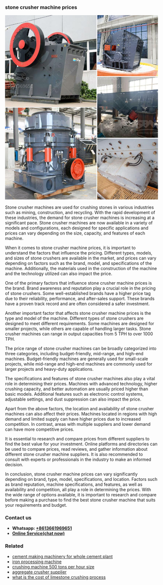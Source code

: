 <h3>stone crusher machine prices</h3><img src='1708498394.jpg' alt=''><p>Stone crusher machines are used for crushing stones in various industries such as mining, construction, and recycling. With the rapid development of these industries, the demand for stone crusher machines is increasing at a significant pace. Stone crusher machines are now available in a variety of models and configurations, each designed for specific applications and prices can vary depending on the size, capacity, and features of each machine.</p><p>When it comes to stone crusher machine prices, it is important to understand the factors that influence the pricing. Different types, models, and sizes of stone crushers are available in the market, and prices can vary depending on factors such as the brand, model, and specifications of the machine. Additionally, the materials used in the construction of the machine and the technology utilized can also impact the price.</p><p>One of the primary factors that influence stone crusher machine prices is the brand. Brand awareness and reputation play a crucial role in the pricing of stone crushers. Some well-established brands have a higher price tag due to their reliability, performance, and after-sales support. These brands have a proven track record and are often considered a safer investment.</p><p>Another important factor that affects stone crusher machine prices is the type and model of the machine. Different types of stone crushers are designed to meet different requirements. Some machines are designed for smaller projects, while others are capable of handling larger tasks. Stone crusher machines can range in output capacities from 5 TPH to over 1000 TPH.</p><p>The price range of stone crusher machines can be broadly categorized into three categories, including budget-friendly, mid-range, and high-end machines. Budget-friendly machines are generally used for small-scale projects, while mid-range and high-end machines are commonly used for larger projects and heavy-duty applications.</p><p>The specifications and features of stone crusher machines also play a vital role in determining their prices. Machines with advanced technology, higher crushing capacity, and better automation are usually priced higher than basic models. Additional features such as electronic control systems, adjustable settings, and dust suppression can also impact the price.</p><p>Apart from the above factors, the location and availability of stone crusher machines can also affect their prices. Machines located in regions with high demand and limited supply can have higher prices due to increased competition. In contrast, areas with multiple suppliers and lower demand can have more competitive prices.</p><p>It is essential to research and compare prices from different suppliers to find the best value for your investment. Online platforms and directories can be used to compare prices, read reviews, and gather information about different stone crusher machine suppliers. It is also recommended to consult with experts or professionals in the industry to make an informed decision.</p><p>In conclusion, stone crusher machine prices can vary significantly depending on brand, type, model, specifications, and location. Factors such as brand reputation, machine specifications, and features, as well as availability and competition, all play a role in determining the prices. With the wide range of options available, it is important to research and compare before making a purchase to find the best stone crusher machine that suits your requirements and budget.</p><h3>Contact us</h3><ul><li><strong>Whatsapp:&nbsp;<a href="https://wa.me/8613661969651">+8613661969651</a></strong></li><li><a href="https://swt.shibang-china.com/?git&amp;zhl&amp;stone crusher machine prices"><strong>Online Service(chat now)</strong></a></li></ul><h3>Related</h3><ul><li><a href='cement making machinery for whole cement plant.md'>cement making machinery for whole cement plant</a></li><li><a href='iron processing machine.md'>iron processing machine</a></li><li><a href='crushing machine 500 tons per hour size.md'>crushing machine 500 tons per hour size</a></li><li><a href='aggregate crusher supplier.md'>aggregate crusher supplier</a></li><li><a href='what is the cost of limestone crushing process.md'>what is the cost of limestone crushing process</a></li></ul>